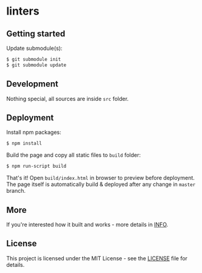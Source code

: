 # linters

## Getting started

Update submodule(s):
```bash
$ git submodule init
$ git submodule update
```
## Development

Nothing special, all sources are inside `src` folder.

## Deployment

Install npm packages:
```bash
$ npm install
```

Build the page and copy all static files to `build` folder:
```bash
$ npm run-script build
```

That's it! Open `build/index.html` in browser to preview before deployment.
The page itself is automatically build & deployed after any change in `master` branch.

## More

If you're interested how it built and works - more details in [INFO](INFO.md).

## License

This project is licensed under the MIT License - see the [LICENSE](LICENSE) file for details.
